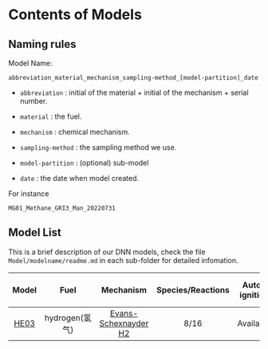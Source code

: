 # Contents of Models

## Naming rules

Model Name: 
```
abbreviation_material_mechanism_sampling-method_[model-partition]_date
```

- `abbreviation` : initial of the material + initial of the mechanism + serial number.

- `material` : the fuel.

- `mechanism` : chemical mechanism.

- `sampling-method` : the sampling method we use.

- `model-partition` : (optional) sub-model 

- `date` : the date when model created.


For instance
```
MG01_Methane_GRI3_Man_20220731
```



## Model List

This is a brief description of our DNN models, check the file `Model/modelname/readme.md` in each sub-folder for detailed infomation.

<!-- | C701 |  |  |  |  |  |  | -->

| Model |Fuel| Mechanism | Species/Reactions| Auto-ignition | Flame Propagation | DNN Hidden Size| Publication|
|:---:|:---:|:---:|:---:|:---:|:---:|:---:|:---:|
| [HE03](Model/HE03_Hydrogen_ESH2_GMS_20221019) |hydrogen(氢气)| [Evans-Schexnayder H2](https://arc.aiaa.org/doi/10.2514/3.50747) |8/16| Available | Available | -1600-800-400-| [Zhang et al., 2022](https://doi.org/10.1016/j.combustflame.2022.112319)
